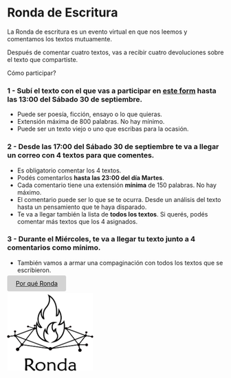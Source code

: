 # Ronda de Escritura

La Ronda de escritura es un evento virtual en que nos leemos y comentamos los textos mutuamente.

Después de comentar cuatro textos, vas a recibir cuatro devoluciones sobre el texto que compartiste.

Cómo participar?

### 1 - Subí el texto con el que vas a participar en [este form](https://docs.google.com/forms/d/e/1FAIpQLSfBQSVFF_tLBaIyOuQz0EAuvLMUi-s2ynmmE2HXWmXRVCzfdA/viewform?usp=sf_link) hasta las 13:00 del Sábado 30 de septiembre.

- Puede ser poesía, ficción, ensayo o lo que quieras.
- Extensión máxima de 800 palabras. No hay mínimo.
- Puede ser un texto viejo o uno que escribas para la ocasión.

### 2 - Desde las 17:00 del Sábado 30 de septiembre te va a llegar un **correo** con **4 textos para que comentes**.

- Es obligatorio comentar los 4 textos.
- Podés comentarlos **hasta las 23:00 del día Martes**.
- Cada comentario tiene una extensión **mínima** de 150 palabras. No hay máximo.
- El comentario puede ser lo que se te ocurra. Desde un análisis del texto hasta un pensamiento que te haya disparado.
- Te va a llegar también la lista de **todos los textos**. Si querés, podés comentar más textos que los 4 asignados.

### 3 - Durante el Miércoles, te va a llegar tu texto junto a 4 comentarios como mínimo.

- También vamos a armar una compaginación con todos los textos que se escribieron.
  
[<span style="padding: 10px 20px; background-color: #D3D3D3; color: #0A0A0A; border: none; border-radius: 4px; cursor: pointer; transition: background-color 0.3s ease;">Por qué Ronda</span>](propuesta.md)

<a href="index.md">
  <img src="logo_medium.png" alt="Logo" width="200" height="181">
</a>
